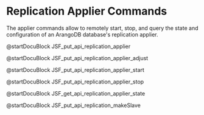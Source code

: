 Replication Applier Commands
============================

The applier commands allow to remotely start, stop, and query the state and 
configuration of an ArangoDB database's replication applier.

<!-- arangod/RestHandler/RestReplicationHandler.cpp -->
@startDocuBlock JSF_put_api_replication_applier

<!-- arangod/RestHandler/RestReplicationHandler.cpp -->
@startDocuBlock JSF_put_api_replication_applier_adjust

<!-- arangod/RestHandler/RestReplicationHandler.cpp -->
@startDocuBlock JSF_put_api_replication_applier_start

<!-- arangod/RestHandler/RestReplicationHandler.cpp -->
@startDocuBlock JSF_put_api_replication_applier_stop

<!-- arangod/RestHandler/RestReplicationHandler.cpp -->
@startDocuBlock JSF_get_api_replication_applier_state

<!-- arangod/RestHandler/RestReplicationHandler.cpp -->
@startDocuBlock JSF_put_api_replication_makeSlave

